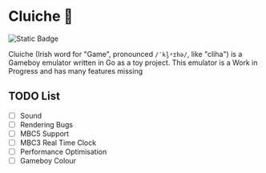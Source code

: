 # Cluiche 👾

![Static Badge](https://img.shields.io/badge/1.21-gray?style=flat-square&logo=go)

Cluiche (Irish word for "Game", pronounced `/ˈkl̪ˠɪhə/`, like "cliha") is a Gameboy emulator written in Go as a toy project. This emulator is a Work in Progress and has many features missing


## TODO List

- [ ] Sound
- [ ] Rendering Bugs
- [ ] MBC5 Support
- [ ] MBC3 Real Time Clock
- [ ] Performance Optimisation
- [ ] Gameboy Colour
